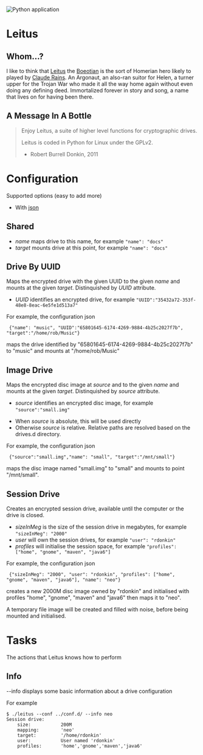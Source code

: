![Python application](https://github.com/RobertBurrellDonkin/leitus/workflows/Python%20application/badge.svg)

Leitus
======

Whom...?
--------
I like to think that [Leitus](https://en.wikipedia.org/wiki/Leitus) the [Boeotian](https://en.wikipedia.org/wiki/Boeotia) is the sort of Homerian hero likely to played by [Claude Rains](https://en.wikipedia.org/wiki/Claude_Rains). An Argonaut, an also-ran suitor for Helen, a turner upper for the Trojan War who made it all the way home again without even doing any defining deed. Immortalized forever in story and song, a name that lives on for having been there.

A Message In A Bottle
---------------------
> Enjoy Leitus, a suite of higher level functions for cryptographic drives.
> 
> Leitus is coded in Python for Linux under the GPLv2.
>
> - Robert Burrell Donkin, 2011

Configuration
=============

Supported options (easy to add more)

* With [json](http://www.json.org/)

Shared
------
 
- *name* maps drive to this name, for example `"name": "docs"`
- *target* mounts drive at this point, for example `"name": "docs"`

Drive By UUID 
-------------

Maps the encrypted drive with the given UUID to the given *name* and mounts
at the given *target*.
Distinquished by *UUID* attribute. 

- *UUID* identifies an encrypted drive, for example `"UUID":"35432a72-353f-48e8-8eac-6e5fe1d513a7"`

For example, the configuration json

     {"name": "music", "UUID":"65801645-6174-4269-9884-4b25c2027f7b", "target":"/home/rob/Music"}

maps the drive identified by "65801645-6174-4269-9884-4b25c2027f7b" to "music" 
and mounts at "/home/rob/Music"

Image Drive
----------

Maps the encrypted disc image at *source* and to the given *name* and mounts
at the given *target*.
Distinquished by *source* attribute. 

- *source* identifies an encrypted disc image, for example `"source":"small.img"`

* When *source* is absolute, this will be used directly
* Otherwise *source* is relative. Relative paths are resolved based on the drives.d directory.

For example, the configuration json

     {"source":"small.img","name": "small", "target":"/mnt/small"}

maps the disc image named "small.img" to "small" and mounts to point "/mnt/small".


Session Drive
-------------

Creates an encrypted session drive, available until the computer or the drive is closed. 

- *sizeInMeg* is the size of the session drive in megabytes, for example `"sizeInMeg": "2000"`
- *user* will own the session drives, for example `"user": "rdonkin"`
- *profiles* will initialise the session space, for example `"profiles": ["home", "gnome", "maven", "java6"]`

For example, the configuration json

     {"sizeInMeg": "2000", "user": "rdonkin", "profiles": ["home", "gnome", "maven", "java6"], "name": "neo"}

creates a new 2000M disc image owned by "rdonkin" and 
initialised with profiles "home", "gnome", "maven" and "java6" then maps it to "neo".

A temporary file image will be created and filled with noise, before being mounted and initialised.

Tasks
=====

The actions that Leitus knows how to perform

Info
----

--info displays some basic information about a drive configuration

For example

    $ ./leitus --conf ../conf.d/ --info neo
    Session drive:
        size:           200M
        mapping:        'neo'
        target:	        '/home/rdonkin'
        user:           User named 'rdonkin'
        profiles:       'home','gnome','maven','java6'

